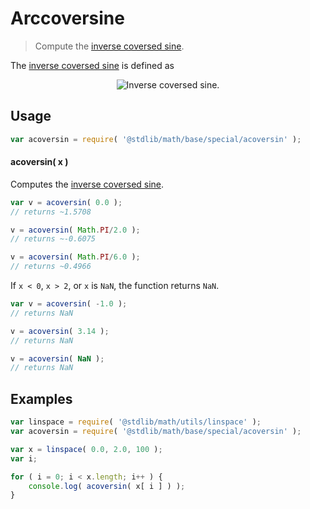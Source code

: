 # Arccoversine

> Compute the [inverse coversed sine][inverse-coversed-sine].


<section class="intro">

The [inverse coversed sine][inverse-coversed-sine] is defined as

<!-- <equation class="equation" label="eq:arccoversine" align="center" raw="\operatorname{acoversin}(\theta) = \arcsin(1-\theta)" alt="Inverse coversed sine."> -->

<div class="equation" align="center" data-raw-text="\operatorname{acoversin}(\theta) = \arcsin(1-\theta)" data-equation="eq:arccoversine">
    <img src="" alt="Inverse coversed sine.">
    <br>
</div>

<!-- </equation> -->

</section>

<!-- /.intro -->


<section class="usage">

## Usage

``` javascript
var acoversin = require( '@stdlib/math/base/special/acoversin' );
```

#### acoversin( x )

Computes the [inverse coversed sine][inverse-coversed-sine].

``` javascript
var v = acoversin( 0.0 );
// returns ~1.5708

v = acoversin( Math.PI/2.0 );
// returns ~-0.6075

v = acoversin( Math.PI/6.0 );
// returns ~0.4966
```

If `x < 0`, `x > 2`, or `x` is `NaN`, the function returns `NaN`.

``` javascript
var v = acoversin( -1.0 );
// returns NaN

v = acoversin( 3.14 );
// returns NaN

v = acoversin( NaN );
// returns NaN
```

</section>

<!-- /.usage -->


<section class="examples">

## Examples

``` javascript
var linspace = require( '@stdlib/math/utils/linspace' );
var acoversin = require( '@stdlib/math/base/special/acoversin' );

var x = linspace( 0.0, 2.0, 100 );
var i;

for ( i = 0; i < x.length; i++ ) {
    console.log( acoversin( x[ i ] ) );
}
```

</section>

<!-- /.examples -->


<section class="links">

[inverse-coversed-sine]: https://en.wikipedia.org/wiki/Versine

</section>

<!-- /.links -->
